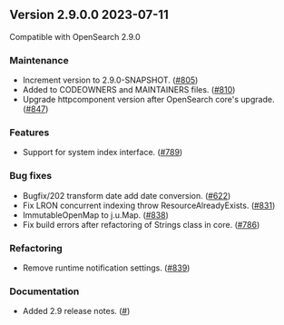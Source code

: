 ## Version 2.9.0.0 2023-07-11

Compatible with OpenSearch 2.9.0

### Maintenance
* Increment version to 2.9.0-SNAPSHOT. ([#805](https://github.com/opensearch-project/index-management/pull/805))
* Added to CODEOWNERS and MAINTAINERS files. ([#810](https://github.com/opensearch-project/index-management/pull/810))
* Upgrade httpcomponent version after OpenSearch core's upgrade. ([#847](https://github.com/opensearch-project/index-management/pull/847))

### Features
* Support for system index interface. ([#789](https://github.com/opensearch-project/index-management/pull/789))

### Bug fixes
* Bugfix/202 transform date add date conversion. ([#622](https://github.com/opensearch-project/index-management/pull/622))
* Fix LRON concurrent indexing throw ResourceAlreadyExists. ([#831](https://github.com/opensearch-project/index-management/pull/831))
* ImmutableOpenMap to j.u.Map. ([#838](https://github.com/opensearch-project/index-management/pull/838))
* Fix build errors after refactoring of Strings class in core. ([#786](https://github.com/opensearch-project/index-management/pull/786))

### Refactoring
* Remove runtime notification settings. ([#839](https://github.com/opensearch-project/index-management/pull/839))

### Documentation
* Added 2.9 release notes. ([#]())